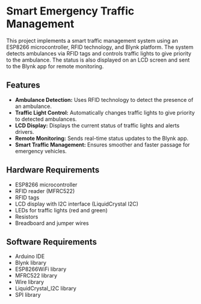 # Smart Emergency Traffic Management

This project implements a smart traffic management system using an ESP8266 microcontroller, RFID technology, and Blynk platform. The system detects ambulances via RFID tags and controls traffic lights to give priority to the ambulance. The status is also displayed on an LCD screen and sent to the Blynk app for remote monitoring.

## Features

- **Ambulance Detection:** Uses RFID technology to detect the presence of an ambulance.
- **Traffic Light Control:** Automatically changes traffic lights to give priority to detected ambulances.
- **LCD Display:** Displays the current status of traffic lights and alerts drivers.
- **Remote Monitoring:** Sends real-time status updates to the Blynk app.
- **Smart Traffic Management:** Ensures smoother and faster passage for emergency vehicles.

## Hardware Requirements

- ESP8266 microcontroller
- RFID reader (MFRC522)
- RFID tags
- LCD display with I2C interface (LiquidCrystal I2C)
- LEDs for traffic lights (red and green)
- Resistors
- Breadboard and jumper wires

## Software Requirements

- Arduino IDE
- Blynk library
- ESP8266WiFi library
- MFRC522 library
- Wire library
- LiquidCrystal_I2C library
- SPI library


